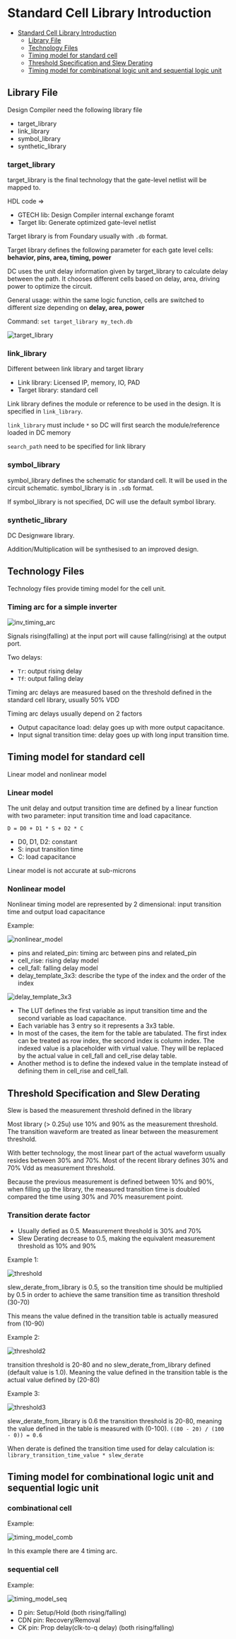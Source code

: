 # Standard Cell Library Introduction

- [Standard Cell Library Introduction](#standard-cell-library-introduction)
  - [Library File](#library-file)
  - [Technology Files](#technology-files)
  - [Timing model for standard cell](#timing-model-for-standard-cell)
  - [Threshold Specification and Slew Derating](#threshold-specification-and-slew-derating)
  - [Timing model for combinational logic unit and sequential logic unit](#timing-model-for-combinational-logic-unit-and-sequential-logic-unit)

## Library File

Design Compiler need the following library file

- target_library
- link_library
- symbol_library
- synthetic_library

### target_library

target_library is the final technology that the gate-level netlist will be mapped to.

HDL code =>

- GTECH lib: Design Compiler internal exchange foramt
- Target lib: Generate optimized gate-level netlist

Target library is from Foundary usually with `.db` format.

Target library defines the following parameter for each gate level cells: **behavior, pins, area, timing, power**

DC uses the unit delay information given by target_library to calculate delay between the path. It chooses different cells based on delay, area, driving power to optimize the circuit.

General usage: within the same logic function, cells are switched to different size depending on **delay, area, power**

Command: `set target_library my_tech.db`

![target_library](assets/pic/stdcell_intro/target_library.png)

### link_library

Different between link library and target library

- Link library: Licensed IP, memory, IO, PAD
- Target library: standard cell

Link library defines the module or reference to be used in the design. It is specified in `link_library`.

`link_library` must include `*` so DC will first search the module/reference loaded in DC memory

`search_path` need to be specified for link library

### symbol_library

symbol_library defines the schematic for standard cell. It will be used in the circuit schematic. symbol_library is in `.sdb` format.

If symbol_library is not specified, DC will use the default symbol library.

### synthetic_library

DC Designware library.

Addition/Multiplication will be synthesised to an improved design.

## Technology Files

Technology files provide timing model for the cell unit.

### Timing arc for a simple inverter

![inv_timing_arc](assets/pic/stdcell_intro/inv_timing_arc.png)

Signals rising(falling) at the input port will cause falling(rising) at the output port.

Two delays:

- `Tr`: output rising delay
- `Tf`: output falling delay

Timing arc delays are measured based on the threshold defined in the standard cell library, usually 50% VDD

Timing arc delays usually depend on 2 factors

- Output capacitance load:
delay goes up with more output capacitance.
- Input signal transition time: delay goes up with long input transition time.

## Timing model for standard cell

Linear model and nonlinear model

### Linear model

The unit delay and output transition time are defined by a linear function with two parameter: input transition time and load capacitance.

```text
D = D0 + D1 * S + D2 * C
```

- D0, D1, D2: constant
- S: input transition time
- C: load capacitance

Linear model is not accurate at sub-microns

### Nonlinear model

Nonlinear timing model are represented by 2 dimensional: input transition time and output load capacitance

Example:

![nonlinear_model](assets/pic/stdcell_intro/nonlinear_model.png)

- pins and related_pin: timing arc between pins and related_pin
- cell_rise: rising delay model
- cell_fall: falling delay model
- delay_template_3x3: describe the type of the index and the order of the index

![delay_template_3x3](assets/pic/stdcell_intro/delay_template_3x3.png)

- The LUT defines the first variable as input transition time and the second variable as load capacitance.
- Each variable has 3 entry so it represents a 3x3 table.
- In most of the cases, the item for the table are tabulated. The first index can be treated as row index, the second index is column index. The indexed value is a placeholder with virtual value. They will be replaced by the actual value in cell_fall and cell_rise delay table.
- Another method is to define the indexed value in the template instead of defining them in cell_rise and cell_fall.

## Threshold Specification and Slew Derating

Slew is based the measurement threshold defined in the library

Most library (> 0.25u) use 10% and 90% as the measurement threshold. The transition waveform are treated as linear between the measurement threshold.

With better technology, the most linear part of the actual waveform usually resides between 30% and 70%. Most of the recent library defines 30% and 70% Vdd as measurement threshold.

Because the previous measurement is defined between 10% and 90%, when filling up the library, the measured transition time is doubled compared the time using 30% and 70% measurement point.

### Transition derate factor

- Usually defied as 0.5. Measurement threshold is 30% and 70%
- Slew Derating decrease to 0.5, making the equivalent measurement threshold as 10% and 90%

Example 1:

![threshold](assets/pic/stdcell_intro/threshold.png)

slew_derate_from_library is 0.5, so the transition time should be multiplied by 0.5 in order to achieve the same transition time as transition threshold (30-70)

This means the value defined in the transition table is actually measured from (10-90)

Example 2:

![threshold2](assets/pic/stdcell_intro/threshold2.png)

transition threshold is 20-80 and no slew_derate_from_library defined (default value is 1.0). Meaning the value defined in the transition table is the actual value defined by (20-80)

Example 3:

![threshold3](assets/pic/stdcell_intro/threshold3.png)

slew_derate_from_library is 0.6 the transition threshold is 20-80, meaning the value defined in the table is measured with (0-100). `((80 - 20) / (100 - 0)) = 0.6`

When derate is defined the transition time used for delay calculation is: `library_transition_time_value * slew_derate`

## Timing model for combinational logic unit and sequential logic unit

### combinational cell

Example:

![timing_model_comb](assets/pic/stdcell_intro/timing_model_comb.png)

In this example there are 4 timing arc.

### sequential cell

Example:

![timing_model_seq](assets/pic/stdcell_intro/timing_model_seq.png)

- D pin: Setup/Hold (both rising/falling)
- CDN pin: Recovery/Removal
- CK pin: Prop delay(clk-to-q delay) (both rising/falling)